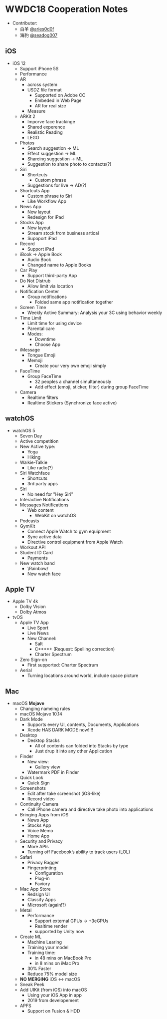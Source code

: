 # WWDC18 Cooperation Notes

- Contributer:
    - 白羊 [@aries0d0f](https://github.com/Aries0d0f)
    - 海豹 [@seadog007](https://github.com/seadog007)
    

## iOS

- iOS 12
    - Support iPhone 5S
    - Performance
    - AR
        - across system
        - USDZ file format
            - Supported on Adobe CC
            - Embeded in Web Page
            - AR for real size
        - Measure
    - ARKit 2
        - Imporve face trackinge
        - Shared experence
        - Realistic Reading
        - LEGO
    - Photos
        - Search suggestion -> ML
        - Effect suggestion -> ML
        - Shareing suggestion -> ML
        - Suggestion to share photo to contacts(?)
    - Siri
        - Shortcuts
            - Custom phrase
        - Suggestions for live -> AD(?)
    - Shortcuts App
        - Custom phrase to Siri
        - Like Workflow App
    - News App
        - New layout
        - Redesign for iPad
    - Stocks App
        - New layout
        - Stream stock from business artical
        - Supoport iPad
    - Record
        - Support iPad
    - iBook $\to$ Apple Book
        - Audio Book
        - Changed name to Apple Books
    - Car Play
        - Support third-party App
    - Do Not Distrub
        - Allow limit via location
    - Notification Center
        - Group notifications
            - Folded same app notification together
    - Screen Time
        - Weekly Active Summary: Analysis your 3C using behavior weekly
    - Time Limit
        - Limit time for using device
        - Parental care
        - Modes:
            - Downtime
            - Choose App
    - iMessage
        - Tongue Emoji
        - Memoji
            - Create your very own emoji simply
    - FaceTime
        - Group FaceTime
            - 32 peoples a channel simultaneously
            - Add effect (emoji, sticker, filter) during group FaceTime
    - Camera
        - Realtime filters
        - Realtime Stickers (Synchronize face active)

## watchOS

- watchOS 5
    - Seven Day
    - Active competition
    - New Active type:
        - Yoga
        - Hiking
    - Walkie-Talkie
        - Like radio(?)
    - Siri Watchface
        - Shortcuts
        - 3rd party apps
    - Siri
        - No need for "Hey Siri"
    - Interactive Notifications
    - Messages Notifications
        - Web content
            - WebKit on watchOS
    - Podcasts
    - GymKit
        - Connect Apple Watch to gym equipment
        - Sync active data
        - Directive control equipment from Apple Watch
    - Workout API
    - Student ID Card
        - Payments
    - New watch band
        - \Rainbow/
        - New watch face

## Apple TV

- Apple TV 4k
    - Dolby Vision
    - Dolby Atmos
- tvOS
    - Apple TV App
        - Live Sport
        - Live News
        - New Channel:
            - Salt
            - C****+ (Request: Spelling correction)
            - Charter Spectrum
    - Zero Sign-on
        - First supported: Charter Spectrum
    - Aerial
        - Turning locations around world, include space picture

## Mac

- macOS **Mojave**
    - Changing nameing rules
    - macOS Mojave 10.14
    - Dark Mode
        - Supports every UI, contents, Documents, Applications
        - Xcode HAS DARK MODE now!!!!
    - Desktop
        - Desktop Stacks
            - All of contents can folded into Stacks by type
            - Just drup it into any other Application
    - Finder
        - New view:
            - Gallery view
        - Watermark PDF in Finder
    - Quick Look
        - Quick Sign
    - Screenshots
        - Edit after take screenshot (iOS-like)
        - Record video
    - Continuity Camera
        - Call iPhone camera and directive take photo into applications
    - Bringing Apps from iOS
        - News App
        - Stocks App
        - Voice Memo
        - Home App
    - Security and Privacy
        - More APIs
        - Turning off Facebook’s ability to track users (LOL)
    - Safari
        - Privacy Bagger
        - Fingerprinting
            - Configuration
            - Plug-in
            - Faviory
    - Mac App Store
        - Redsign UI
        - Classify Apps
        - Microsoft (again!?)
    - Metal
        - Performance
            - Support external GPUs $\to$ +3eGPUs
            - Realtime render
            - supported by Unity now
    - Create ML
        - Machine Learing
        - Training your model 
        - Training time: 
            - in 48 mins on MacBook Pro
            - in 8 mins on iMac Pro
        - 30% Faster
        - Reduce 75% model size
    - **NO MERGING** iOS <-> macOS
    - Sneak Peek
    - Add UIKit (from iOS) into macOS
        - Using your iOS App in app
        - 2019 from developement
    - APFS
        - Support on Fusion & HDD
            
